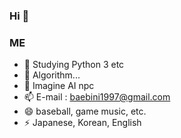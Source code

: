 ### Hi 👋

### ME

- 🔭 Studying Python 3 etc
- 🤔 Algorithm...
- 💬 Imagine AI npc
- 📫 E-mail : baebini1997@gmail.com
- 😄 baseball, game music, etc.
- ⚡ Japanese, Korean, English